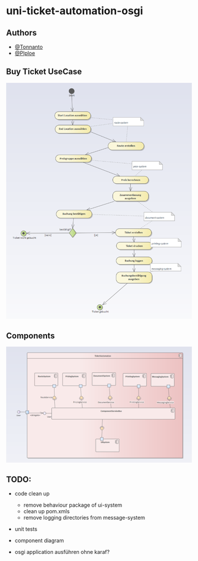 # uni-ticket-automation-osgi

## Authors
- [@Tonnanto](https://www.github.com/Tonnanto)
- [@Plploe](https://github.com/Plploe)

## Buy Ticket UseCase
![Activity Diagram](diagrams/activitydiagram.png)

## Components
![Component Diagram](diagrams/component.png)

## TODO:
- code clean up
    - remove behaviour package of ui-system
    - clean up pom.xmls
    - remove logging directories from message-system
    
- unit tests

- component diagram

- osgi application ausführen ohne karaf?
